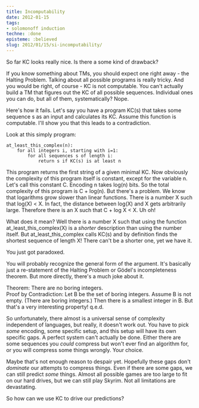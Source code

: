 ```yaml
---
title: Incomputability
date: 2012-01-15
tags:
- solomonoff induction
techne: :done
episteme: :believed
slug: 2012/01/15/si-incomputability/
---
```


So far KC looks really nice. Is there a some kind of drawback?

If you know something about TMs, you should expect one right away - the Halting Problem. Talking about all possible programs is really tricky. And you would be right, of course - KC is not computable. You can't actually build a TM that figures out the KC of all possible sequences. Individual ones you can do, but all of them, systematically? Nope.

Here's how it fails. Let's say you have a program KC(s) that takes some sequence s as an input and calculates its KC. Assume this function is computable. I'll show you that this leads to a contradiction.

Look at this simply program: 

    at_least_this_complex(n):
        for all integers i, starting with i=1:
            for all sequences s of length i:
                return s if KC(s) is at least n

This program returns the first string of a given minimal KC. Now obviously the complexity of this program itself is constant, except for the variable n. Let's call this constant C. Encoding n takes log(n) bits. So the total complexity of this program is C + log(n). But there's a problem. We know that logarithms grow slower than linear functions. There is a number X such that log(X) < X. In fact, the distance between log(X) and X gets arbitrarily large. Therefore there is an X such that C + log X < X. Uh oh! 

What does it mean? Well there is a number X such that using the function at_least_this_complex(X) is a *shorter* description than using the number itself. But at_least_this_complex calls KC(s) and by definition finds the shortest sequence of length X! There can't be a shorter one, yet we have it.

You just got paradoxed.

You will probably recognize the general form of the argument. It's basically just a re-statement of the Halting Problem or Gödel's incompleteness theorem. But more directly, there's a much joke about it.

Theorem: There are no boring integers.  
Proof by Contradiction: Let B be the set of boring integers. Assume B is not empty. (There are boring integers.) Then there is a smallest integer in B. But that's a very interesting property! q.e.d.

So unfortunately, there almost is a universal sense of complexity independent of languages, but really, it doesn't work out. You have to pick *some* encoding, some specific setup, and this setup will have its own specific gaps. A perfect system can't actually be done. Either there are some sequences you *could* compress but won't ever find an algorithm for, or you will compress some things wrongly. Your choice.

Maybe that's not enough reason to despair yet. Hopefully these gaps don't *dominate* our attempts to compress things. Even if there are some gaps, we can still predict *some* things. Almost all possible games are too large to fit on our hard drives, but we can still play Skyrim. Not all limitations are devastating.

So how can we use KC to drive our predictions?
